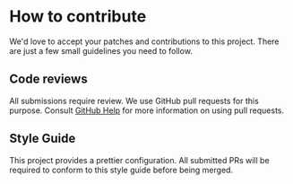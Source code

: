 # How to contribute

We'd love to accept your patches and contributions to this project. There are just a few small guidelines you need to follow.

## Code reviews

All submissions require review. We use GitHub pull requests for this purpose. Consult [GitHub Help](https://help.github.com/articles/about-pull-requests/) for more information on using pull requests.

## Style Guide

This project provides a prettier configuration. All submitted PRs will be required to conform to this style guide before being merged.
